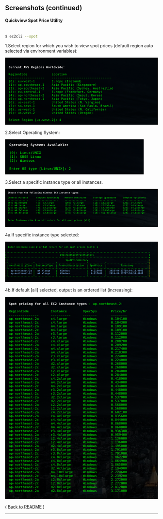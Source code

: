 ## Screenshots (continued) ##

#### Quickview Spot Price Utility ###

```bash

$ ec2cli --spot

```
1.Select region for which you wish to view spot prices (default region auto selected via environment variables):

[![](./assets/spotprice_region.png)](https://images.awspros.world/ec2cli/spotprice_region.png)

2.Select Operating System:

[![](./assets/spotprice_os.png)](https://images.awspros.world/ec2cli/spotprice_os.png)

3.Select a specific instance type or all instances.

[![](./assets/spotprice_types.png)](https://images.awspros.world/ec2cli/spotprice_types.png)

4a.If specific instance type selected:

[![](./assets/spotprice_1instance.png)](https://images.awspros.world/ec2cli/spotprice_1instance.png)

4b.If default [all] selected, output is an ordered list (increasing):

[![](./assets/spotprice_all.png)](https://images.awspros.world/ec2cli/spotprice_all.png)

( [Back to README](./README.md) )

* * *
